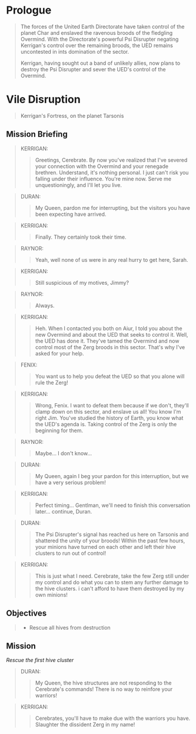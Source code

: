 # Prologue

> The forces of the United Earth Directorate have taken control of the planet Char and enslaved the ravenous broods of the fledgling Overmind. With the Directorate's powerful Psi Disrupter negating Kerrigan's control over the remaining broods, the UED remains uncontested in ints domination of the sector.
>
> Kerrigan, having sought out a band of unlikely allies, now plans to destroy the Psi Disrupter and sever the UED's control of the Overmind.

# Vile Disruption

> Kerrigan's Fortress, on the planet Tarsonis

## Mission Briefing

> KERRIGAN:
>> Greetings, Cerebrate. By now you've realized that I've severed your connection with the Overmind and your renegade brethren. Understand, it's nothing personal. I just can't risk you falling under their influence. You're mine now. Serve me unquestioningly, and I'll let you live.

> DURAN:
>> My Queen, pardon me for interrupting, but the visitors you have been expecting have arrived.

> KERRIGAN:
>> Finally. They certainly took their time.

> RAYNOR:
>> Yeah, well none of us were in any real hurry to get here, Sarah.

> KERRIGAN:
>> Still suspicious of my motives, Jimmy?

> RAYNOR:
>> Always.

> KERRIGAN:
>> Heh. When I contacted you both on Aiur, I told you about the new Overmind and about the UED that seeks to control it. Well, the UED has done it. They've tamed the Overmind and now control most of the Zerg broods in this sector. That's why I've asked for your help.

> FENIX:
>> You want us to help you defeat the UED so that you alone will rule the Zerg!

> KERRIGAN:
>> Wrong, Fenix. I want to defeat them because if we don't, they'll clamp down on this sector, and enslave us all! You know I'm right Jim. You've studied the history of Earth, you know what the UED's agenda is. Taking control of the Zerg is only the beginning for them.

> RAYNOR:
>> Maybe... I don't know...

> DURAN:
>> My Queen, again I beg your pardon for this interruption, but we have a very serious problem!

> KERRIGAN:
>> Perfect timing... Gentlman, we'll need to finish this conversation later... continue, Duran.

> DURAN:
>> The Psi Disrupter's signal has reached us here on Tarsonis and shattered the unity of your broods! Within the past few hours, your minions have turned on each other and left their hive clusters to run out of control!

> KERRIGAN:
>> This is just what I need. Cerebrate, take the few Zerg still under my control and do what you can to stem any further damage to the hive clusters. i can't afford to have them destroyed by my own minions!

## Objectives

> - Rescue all hives from destruction

## Mission

_Rescue the first hive cluster_

> DURAN:
>> My Queen, the hive structures are not responding to the Cerebrate's commands! There is no way to reinfore your warriors!

> KERRIGAN:
>> Cerebrates, you'll have to make due with the warriors you have. Slaughter the dissident Zerg in my name!